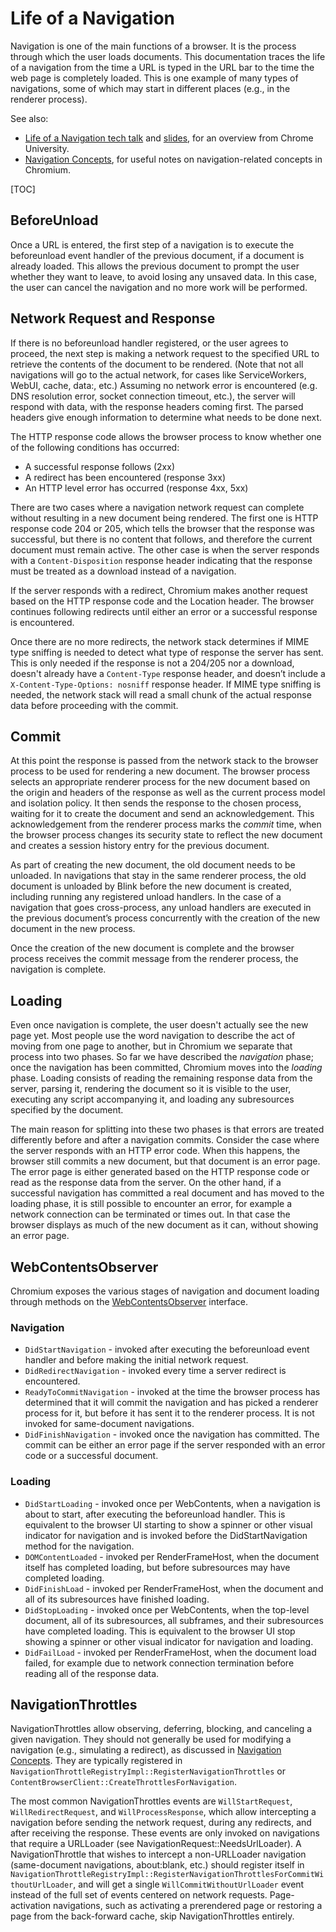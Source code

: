 # Life of a Navigation

Navigation is one of the main functions of a browser. It is the process through
which the user loads documents. This documentation traces the life of a
navigation from the time a URL is typed in the URL bar to the time the web page
is completely loaded. This is one example of many types of navigations, some of
which may start in different places (e.g., in the renderer process).

See also:
 * [Life of a Navigation tech talk](https://youtu.be/mX7jQsGCF6E) and
   [slides](https://docs.google.com/presentation/d/1YVqDmbXI0cllpfXD7TuewiexDNZYfwk6fRdmoXJbBlM/edit),
   for an overview from Chrome University.
 * [Navigation Concepts](navigation_concepts.md), for useful notes on
   navigation-related concepts in Chromium.

[TOC]


## BeforeUnload

Once a URL is entered, the first step of a navigation is to execute the
beforeunload event handler of the previous document, if a document is already
loaded. This allows the previous document to prompt the user whether they want
to leave, to avoid losing any unsaved data. In this case, the user can cancel
the navigation and no more work will be performed.


## Network Request and Response

If there is no beforeunload handler registered, or the user agrees to proceed,
the next step is making a network request to the specified URL to retrieve the
contents of the document to be rendered. (Note that not all navigations will go
to the actual network, for cases like ServiceWorkers, WebUI, cache, data:, etc.)
Assuming no network error is encountered (e.g. DNS resolution error, socket
connection timeout, etc.), the server will respond with data, with the response
headers coming first. The parsed headers give enough information to determine
what needs to be done next.

The HTTP response code allows the browser process to know whether one of the
following conditions has occurred:

* A successful response follows (2xx)
* A redirect has been encountered (response 3xx)
* An HTTP level error has occurred (response 4xx, 5xx)

There are two cases where a navigation network request can complete without
resulting in a new document being rendered. The first one is HTTP response code
204 or 205, which tells the browser that the response was successful, but there
is no content that follows, and therefore the current document must remain
active. The other case is when the server responds with a `Content-Disposition`
response header indicating that the response must be treated as a download
instead of a navigation.

If the server responds with a redirect, Chromium makes another request based on
the HTTP response code and the Location header. The browser continues following
redirects until either an error or a successful response is encountered.

Once there are no more redirects, the network stack determines if MIME type
sniffing is needed to detect what type of response the server has sent. This is
only needed if the response is not a 204/205 nor a download, doesn't already
have a `Content-Type` response header, and doesn’t include a
`X-Content-Type-Options: nosniff` response header. If MIME type sniffing is
needed, the network stack will read a small chunk of the actual response data
before proceeding with the commit.


## Commit

At this point the response is passed from the network stack to the browser
process to be used for rendering a new document. The browser process selects
an appropriate renderer process for the new document based on the origin and
headers of the response as well as the current process model and isolation
policy. It then sends the response to the chosen process, waiting for it to
create the document and send an acknowledgement. This acknowledgement from the
renderer process marks the _commit_ time, when the browser process changes its
security state to reflect the new document and creates a session history entry
for the previous document.

As part of creating the new document, the old document needs to be unloaded.
In navigations that stay in the same renderer process, the old document is
unloaded by Blink before the new document is created, including running any
registered unload handlers. In the case of a navigation that goes
cross-process, any unload handlers are executed in the previous document’s
process concurrently with the creation of the new document in the new process.

Once the creation of the new document is complete and the browser process
receives the commit message from the renderer process, the navigation is
complete.


## Loading

Even once navigation is complete, the user doesn't actually see the new page
yet. Most people use the word navigation to describe the act of moving from
one page to another, but in Chromium we separate that process into two phases.
So far we have described the _navigation_ phase; once the navigation has been
committed, Chromium moves into the _loading_ phase. Loading consists of
reading the remaining response data from the server, parsing it, rendering the
document so it is visible to the user, executing any script accompanying it,
and loading any subresources specified by the document.

The main reason for splitting into these two phases is that errors are treated
differently before and after a navigation commits. Consider the case where the
server responds with an HTTP error code. When this happens, the browser still
commits a new document, but that document is an error page. The error page is
either generated based on the HTTP response code or read as the response data
from the server. On the other hand, if a successful navigation has committed a
real document and has moved to the loading phase, it is still possible to
encounter an error, for example a network connection can be terminated or
times out. In that case the browser displays as much of the new document as it
can, without showing an error page.


## WebContentsObserver

Chromium exposes the various stages of navigation and document loading through
methods on the [WebContentsObserver] interface.

### Navigation

* `DidStartNavigation` - invoked after executing the beforeunload event handler
  and before making the initial network request.
* `DidRedirectNavigation` - invoked every time a server redirect is encountered.
* `ReadyToCommitNavigation` - invoked at the time the browser process has
  determined that it will commit the navigation and has picked a renderer
  process for it, but before it has sent it to the renderer process. It is not
  invoked for same-document navigations.
* `DidFinishNavigation` - invoked once the navigation has committed. The commit
  can be either an error page if the server responded with an error code or a
  successful document.


### Loading

* `DidStartLoading` - invoked once per WebContents, when a navigation is about
  to start, after executing the beforeunload handler. This is equivalent to the
  browser UI starting to show a spinner or other visual indicator for
  navigation and is invoked before the DidStartNavigation method for the
  navigation.
* `DOMContentLoaded` - invoked per RenderFrameHost, when the document itself
  has completed loading, but before subresources may have completed loading.
* `DidFinishLoad` - invoked per RenderFrameHost, when the document and all of
  its subresources have finished loading.
* `DidStopLoading` - invoked once per WebContents, when the top-level document,
  all of its subresources, all subframes, and their subresources have completed
  loading. This is equivalent to the browser UI stop showing a spinner or other
  visual indicator for navigation and loading.
* `DidFailLoad` - invoked per RenderFrameHost, when the document load failed,
  for example due to network connection termination before reading all of the
  response data.


## NavigationThrottles

NavigationThrottles allow observing, deferring, blocking, and canceling a given
navigation. They should not generally be used for modifying a navigation (e.g.,
simulating a redirect), as discussed in
[Navigation Concepts](navigation_concepts.md#rules-for-canceling-navigations).
They are typically registered in
`NavigationThrottleRegistryImpl::RegisterNavigationThrottles` or
`ContentBrowserClient::CreateThrottlesForNavigation`.

The most common NavigationThrottles events are `WillStartRequest`,
`WillRedirectRequest`, and `WillProcessResponse`, which allow intercepting a
navigation before sending the network request, during any redirects, and after
receiving the response. These events are only invoked on navigations that
require a URLLoader (see NavigationRequest::NeedsUrlLoader).
A NavigationThrottle that wishes to intercept a non-URLLoader navigation
(same-document navigations, about:blank, etc.) should register itself in
`NavigationThrottleRegistryImpl::RegisterNavigationThrottlesForCommitWithoutUrlLoader`,
and will get a single `WillCommitWithoutUrlLoader` event instead of the full
set of events centered on network requests. Page-activation navigations, such
as activating a prerendered page or restoring a page from the back-forward
cache, skip NavigationThrottles entirely.

[WebContentsObserver]: https://source.chromium.org/chromium/chromium/src/+/main:content/public/browser/web_contents_observer.h
